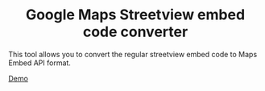 <h1 align="center">
  Google Maps Streetview embed code converter
</h1>

This tool allows you to convert the regular streetview embed code to Maps Embed API format.

[Demo](https://profound-arithmetic-7fd00d.netlify.app)
